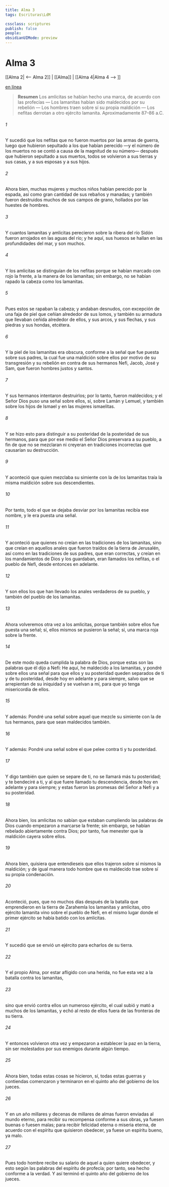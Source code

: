 ```yaml
---
title: Alma 3
tags: Escrituras\LdM

cssclass: scriptures
publish: false
people:
obsidianUIMode: preview
---
```


# Alma 3
[[Alma 2| <-- Alma 2]] | [[Alma]] | [[Alma 4|Alma 4 --> ]]

[en línea](https://churchofjesuschrist.org/study/scriptures/bofm/alma/3?lang=spa)

> __Resumen__
Los amlicitas se habían hecho una marca, de acuerdo con las profecías — Los lamanitas habían sido maldecidos por su rebelión — Los hombres traen sobre sí su propia maldición — Los nefitas derrotan a otro ejército lamanita. Aproximadamente 87–86 a.C.

###### 1 
Y sucedió que los nefitas que no fueron muertos por las armas de guerra, luego que hubieron sepultado a los que habían perecido —y el número de los muertos no se contó a causa de la magnitud de su número— después que hubieron sepultado a sus muertos, todos se volvieron a sus tierras y sus casas, y a sus esposas y a sus hijos.

###### 2 
Ahora bien, muchas mujeres y muchos niños habían perecido por la espada, así como gran cantidad de sus rebaños y manadas; y también fueron destruidos muchos de sus campos de grano, hollados por las huestes de hombres.

###### 3 
Y cuantos lamanitas y amlicitas perecieron sobre la ribera del río Sidón fueron arrojados en las aguas del río; y he aquí, sus huesos se hallan en las profundidades del mar, y son muchos.

###### 4 
Y los amlicitas se distinguían de los nefitas porque se habían marcado con rojo la frente, a la manera de los lamanitas; sin embargo, no se habían rapado la cabeza como los lamanitas.

###### 5 
Pues estos se rapaban la cabeza; y andaban desnudos, con excepción de una faja de piel que ceñían alrededor de sus lomos, y también su armadura que llevaban ceñida alrededor de ellos, y sus arcos, y sus flechas, y sus piedras y sus hondas, etcétera.

###### 6 
Y la piel de los lamanitas era obscura, conforme a la señal que fue puesta sobre sus padres, la cual fue una maldición sobre ellos por motivo de su transgresión y su rebelión en contra de sus hermanos Nefi, Jacob, José y Sam, que fueron hombres justos y santos.

###### 7 
Y sus hermanos intentaron destruirlos; por lo tanto, fueron maldecidos; y el Señor Dios puso una señal sobre ellos, sí, sobre Lamán y Lemuel, y también sobre los hijos de Ismael y en las mujeres ismaelitas.

###### 8 
Y se hizo esto para distinguir a su posteridad de la posteridad de sus hermanos, para que por ese medio el Señor Dios preservara a su pueblo, a fin de que no se mezclaran ni creyeran en tradiciones incorrectas que causarían su destrucción.

###### 9 
Y aconteció que quien mezclaba su simiente con la de los lamanitas traía la misma maldición sobre sus descendientes.

###### 10 
Por tanto, todo el que se dejaba desviar por los lamanitas recibía ese nombre, y le era puesta una señal.

###### 11 
Y aconteció que quienes no creían en las tradiciones de los lamanitas, sino que creían en aquellos anales que fueron traídos de la tierra de Jerusalén, así como en las tradiciones de sus padres, que eran correctas, y creían en los mandamientos de Dios y los guardaban, eran llamados los nefitas, o el pueblo de Nefi, desde entonces en adelante.

###### 12 
Y son ellos los que han llevado los anales verdaderos de su pueblo, y también del pueblo de los lamanitas.

###### 13 
Ahora volveremos otra vez a los amlicitas, porque también sobre ellos fue puesta una señal; sí, ellos mismos se pusieron la señal; sí, una marca roja sobre la frente.

###### 14 
De este modo queda cumplida la palabra de Dios, porque estas son las palabras que él dijo a Nefi: He aquí, he maldecido a los lamanitas, y pondré sobre ellos una señal para que ellos y su posteridad queden separados de ti y de tu posteridad, desde hoy en adelante y para siempre, salvo que se arrepientan de su iniquidad y se vuelvan a mí, para que yo tenga misericordia de ellos.

###### 15 
Y además: Pondré una señal sobre aquel que mezcle su simiente con la de tus hermanos, para que sean maldecidos también.

###### 16 
Y además: Pondré una señal sobre el que pelee contra ti y tu posteridad.

###### 17 
Y digo también que quien se separe de ti, no se llamará más tu posteridad; y te bendeciré a ti, y al que fuere llamado tu descendencia, desde hoy en adelante y para siempre; y estas fueron las promesas del Señor a Nefi y a su posteridad.

###### 18 
Ahora bien, los amlicitas no sabían que estaban cumpliendo las palabras de Dios cuando empezaron a marcarse la frente; sin embargo, se habían rebelado abiertamente contra Dios; por tanto, fue menester que la maldición cayera sobre ellos.

###### 19 
Ahora bien, quisiera que entendieseis que ellos trajeron sobre sí mismos la maldición; y de igual manera todo hombre que es maldecido trae sobre sí su propia condenación.

###### 20 
Aconteció, pues, que no muchos días después de la batalla que emprendieron en la tierra de Zarahemla los lamanitas y amlicitas, otro ejército lamanita vino sobre el pueblo de Nefi, en el mismo lugar donde el primer ejército se había batido con los amlicitas.

###### 21 
Y sucedió que se envió un ejército para echarlos de su tierra.

###### 22 
Y el propio Alma, por estar afligido con una herida, no fue esta vez a la batalla contra los lamanitas,

###### 23 
sino que envió contra ellos un numeroso ejército, el cual subió y mató a muchos de los lamanitas, y echó al resto de ellos fuera de las fronteras de su tierra.

###### 24 
Y entonces volvieron otra vez y empezaron a establecer la paz en la tierra, sin ser molestados por sus enemigos durante algún tiempo.

###### 25 
Ahora bien, todas estas cosas se hicieron, sí, todas estas guerras y contiendas comenzaron y terminaron en el quinto año del gobierno de los jueces.

###### 26 
Y en un año millares y decenas de millares de almas fueron enviadas al mundo eterno, para recibir su recompensa conforme a sus obras, ya fuesen buenas o fuesen malas; para recibir felicidad eterna o miseria eterna, de acuerdo con el espíritu que quisieron obedecer, ya fuese un espíritu bueno, ya malo.

###### 27 
Pues todo hombre recibe su salario de aquel a quien quiere obedecer, y esto según las palabras del espíritu de profecía; por tanto, sea hecho conforme a la verdad. Y así terminó el quinto año del gobierno de los jueces.

